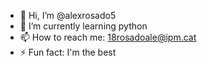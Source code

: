 - 👋 Hi, I’m @alexrosado5
- 🌱 I’m currently learning python
- 📫 How to reach me: 18rosadoale@ipm.cat
- ⚡ Fun fact: I'm the best

<!---
alexrosado5/alexrosado5 is a ✨ special ✨ repository because its `README.md` (this file) appears on your GitHub profile.
You can click the Preview link to take a look at your changes.
--->
